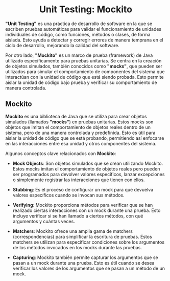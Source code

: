 <h1 align="center">Unit Testing: Mockito </h1>
<p><b>"Unit Testing"</b> es una práctica de desarrollo de software en la que se escriben pruebas automáticas para validar el funcionamiento de unidades individuales de código, como funciones, métodos o clases, de forma aislada. Esto ayuda a detectar y corregir errores de manera temprana en el ciclo de desarrollo, mejorando la calidad del software.</p>
<p>Por otro lado, <b>"Mockito"</b> es un marco de prueba (framework) de Java utilizado específicamente para pruebas unitarias. Se centra en la creación de objetos simulados, también conocidos como <b>"mocks"</b>, que pueden ser utilizados para simular el comportamiento de componentes del sistema que interactúan con la unidad de código que está siendo probada. Esto permite aislar la unidad de código bajo prueba y verificar su comportamiento de manera controlada.</p>
<h2>Mockito </h2>
<p><b>Mockito</b> es una biblioteca de Java que se utiliza para crear objetos simulados (llamados <b>"mocks"</b>) en pruebas unitarias. Estos mocks son objetos que imitan el comportamiento de objetos reales dentro de un sistema, pero de una manera controlada y predefinida. Esto es útil para aislar la unidad de código que se está probando, permitiendo así enfocarse en las interacciones entre esa unidad y otros componentes del sistema.</p>
<p>Algunos conceptos clave relacionados con <b>Mockito</b>:</p>

-  <b>Mock Objects</b>: Son objetos simulados que se crean utilizando Mockito. Estos mocks imitan el comportamiento de objetos reales pero pueden ser programados para devolver valores específicos, lanzar excepciones o simplemente registrar las interacciones que tienen con ellos.
  
-  <b>Stubbing</b>: Es el proceso de configurar un mock para que devuelva valores específicos cuando se invocan sus métodos.

-  <b>Verifying</b>: Mockito proporciona métodos para verificar que se han realizado ciertas interacciones con un mock durante una prueba. Esto incluye verificar si se han llamado a ciertos métodos, con qué argumentos y cuántas veces.

-  <b>Matchers</b>: Mockito ofrece una amplia gama de matchers (correspondencias) para simplificar la escritura de pruebas. Estos matchers se utilizan para especificar condiciones sobre los argumentos de los métodos invocados en los mocks durante las pruebas.

-  <b>Capturing</b>: Mockito también permite capturar los argumentos que se pasan a un mock durante una prueba. Esto es útil cuando se desea verificar los valores de los argumentos que se pasan a un método de un mock.
